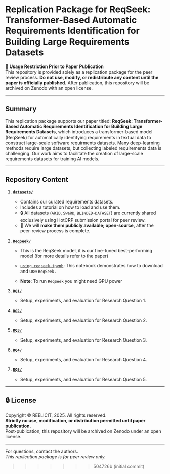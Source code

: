 # Replication Package for **ReqSeek: Transformer-Based Automatic Requirements Identification for Building Large Requirements Datasets**

📄 **Usage Restriction Prior to Paper Publication**  
This repository is provided solely as a replication package for the peer review process.
**Do not use, modify, or redistribute any content until the paper is officially published.** After publication, this repository will be archived on Zenodo with an open license.  

--- 

## Summary  
This replication package supports our paper titled: **ReqSeek: Transformer-Based Automatic Requirements Identification for Building Large Requirements Datasets**, which introduces a transformer-based model (ReqSeek) for automatically identifying requirements in textual data to construct large-scale software requirments datasets. Many deep-learning methods require large datasets, but collecting labeled requirements data is challenging. Our work aims to facilitate the creation of large-scale requirements datasets for training AI models.

---


## Repository Content  
1. **[`datasets/`](./datasets/)**  
   - Contains our curated requirements datasets. 
   - Includes a tutorial on how to load and use them. 
   - 🔒 All datasets (`ARID`, `SwaRD`, `BLINDED-DATASET`) are currently shared exclusively using HotCRP submission portal for peer review.
   - 📢 We will **make them publicly available; open-source,** after the peer-review process is complete.

2. **[`ReqSeek/`](./ReqSeek/)**  
   - This is the ReqSeek model, it is our fine-tuned best-performing model (for more details refer to the paper)

   - [`using_reqseek.ipynb`](./using_reqseek.ipynb): This notebook demonstrates how to download and use `ReqSeek.`
   - **Note**: To run `ReqSeek` you might need GPU power

3. **[`RQ1/`](./RQ1/)**  
   - Setup, experiments, and evaluation for Research Question 1.  

4. **[`RQ2/`](./RQ2/)**  
   - Setup, experiments, and evaluation for Research Question 2.  

5. **[`RQ3/`](./RQ3/)**  
   - Setup, experiments, and evaluation for Research Question 3.  

6. **[`RQ4/`](./RQ4/)**  
   - Setup, experiments, and evaluation for Research Question 4.  

7. **[`RQ5/`](./RQ5/)**  
   - Setup, experiments, and evaluation for Research Question 5.  

---

## 🔒 License  
Copyright © REELICIT, 2025. All rights reserved.  
**Strictly no use, modification, or distribution permitted until paper publication.**  
Post-publication, this repository will be archived on Zenodo under an open license.  

---

For questions, contact the authors.  
*This replication package is for peer review only.*
>>>>>>> 504726b (initial commit)
